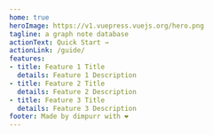 ```yaml
---
home: true
heroImage: https://v1.vuepress.vuejs.org/hero.png
tagline: a graph note database
actionText: Quick Start →
actionLink: /guide/
features:
- title: Feature 1 Title
  details: Feature 1 Description
- title: Feature 2 Title
  details: Feature 2 Description
- title: Feature 3 Title
  details: Feature 3 Description
footer: Made by dimpurr with ❤️
---
```

